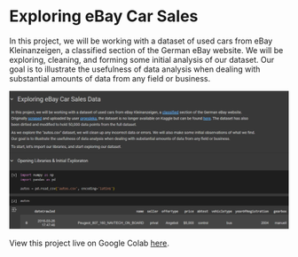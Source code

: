 # Exploring eBay Car Sales
In this project, we will be working with a dataset of used cars from eBay Kleinanzeigen, a classified section of the German eBay website. We will be exploring, cleaning, and forming some initial analysis of our dataset. Our goal is to illustrate the usefulness of data analysis when dealing with substantial amounts of data from any field or business.

[![Exploring eBay Car Sales](ebay-sales-analysis.png)](https://colab.research.google.com/drive/1l3BvpB_euhmxgGMVKatIDw_OrWpCLd71?usp=sharing)

View this project live on Google Colab [here](https://colab.research.google.com/drive/1l3BvpB_euhmxgGMVKatIDw_OrWpCLd71?usp=sharing).
